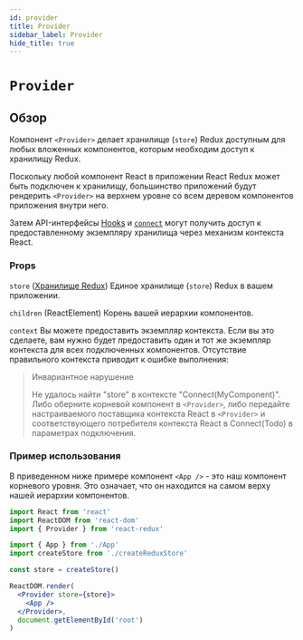```yaml
---
id: provider
title: Provider
sidebar_label: Provider
hide_title: true
---
```


# `Provider`

## Обзор

Компонент `<Provider>` делает хранилище (`store`) Redux доступным для любых вложенных компонентов, которым необходим доступ к хранилищу Redux.

Поскольку любой компонент React в приложении React Redux может быть подключен к хранилищу, большинство приложений будут рендерить `<Provider>` на верхнем уровне со всем деревом компонентов приложения внутри него.

Затем API-интерфейсы [Hooks](./hooks.md) и [`connect`](./connect.md) могут получить доступ к предоставленному экземпляру хранилища через механизм контекста React.

### Props

`store` ([Хранилище Redux](https://redux.js.org/api/store))
Единое хранилище (`store`) Redux в вашем приложении.

`children` (ReactElement)
Корень вашей иерархии компонентов.

`context`
Вы можете предоставить экземпляр контекста. Если вы это сделаете, вам нужно будет предоставить один и тот же экземпляр контекста для всех подключенных компонентов. Отсутствие правильного контекста приводит к ошибке выполнения:

> Инвариантное нарушение
>
> Не удалось найти "store" в контексте "Connect(MyComponent)". Либо оберните корневой компонент в `<Provider>`, либо передайте настраиваемого поставщика контекста React в `<Provider>` и соответствующего потребителя контекста React в Connect(Todo) в параметрах подключения.



### Пример использования

В приведенном ниже примере компонент `<App />` - это наш компонент корневого уровня. Это означает, что он находится на самом верху нашей иерархии компонентов.


```jsx
import React from 'react'
import ReactDOM from 'react-dom'
import { Provider } from 'react-redux'

import { App } from './App'
import createStore from './createReduxStore'

const store = createStore()

ReactDOM.render(
  <Provider store={store}>
    <App />
  </Provider>,
  document.getElementById('root')
)
```

